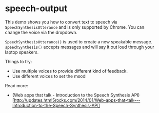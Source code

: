 speech-output
============

This demo shows you how to convert text to speech via ```SpeechSynthesisUtterance``` and is only supported by Chrome.
You can change the voice via the dropdown.

```SpeechSynthesisUtterance()``` is used to create a new speakable message.
```speechSynthesis()``` accepts messages and will say it out loud through your laptop speakers.

Things to try:
* Use multiple voices to provide different kind of feedback.
* Use different voices to set the mood

Read more:
* (Web apps that talk - Introduction to the Speech Synthesis API)[http://updates.html5rocks.com/2014/01/Web-apps-that-talk---Introduction-to-the-Speech-Synthesis-API]
